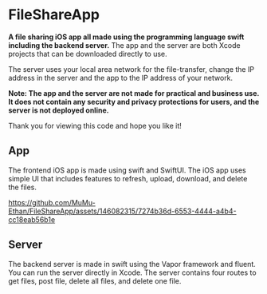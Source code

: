 # FileShareApp

**A file sharing iOS app all made using the programming language swift including the backend server.**
The app and the server are both Xcode projects that can be downloaded directly to use.

The server uses your local area network for the file-transfer, change the IP address in the server and the app to the IP address of your network.

**Note: The app and the server are not made for practical and business use. It does not contain any security and privacy protections for users, and the server is not deployed online.**

Thank you for viewing this code and hope you like it!

## App

The frontend iOS app is made using swift and SwiftUI. The iOS app uses simple UI that includes features to refresh, upload, download, and delete the files.

https://github.com/MuMu-Ethan/FileShareApp/assets/146082315/7274b36d-6553-4444-a4b4-cc18eab56b1e

## Server

The backend server is made in swift using the Vapor framework and fluent. You can run the server directly in Xcode. The server contains four routes to get files, post file, delete all files, and delete one file.
